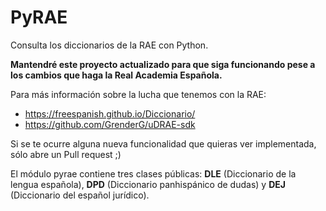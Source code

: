 # PyRAE
Consulta los diccionarios de la RAE con Python.

**Mantendré este proyecto actualizado para que siga funcionando pese a los cambios que haga la Real Academia Española.**

Para más información sobre la lucha que tenemos con la RAE:
- https://freespanish.github.io/Diccionario/
- https://github.com/GrenderG/uDRAE-sdk

Si se te ocurre alguna nueva funcionalidad que quieras ver implementada, sólo abre un Pull request ;)

El módulo pyrae contiene tres clases públicas: **DLE** (Diccionario de la lengua española), **DPD** (Diccionario panhispánico de dudas) y **DEJ** (Diccionario del español jurídico).
